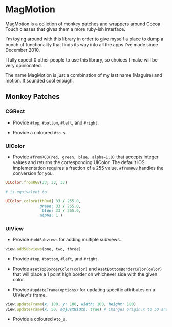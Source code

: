 # MagMotion

MagMotion is a colletion of monkey patches and wrappers around Cocoa Touch classes that gives them a more ruby-ish interface.

I'm toying around with this library in order to give myself a place to dump a bunch of functionality that finds its way into all the apps I've made since December 2010.

I fully expect 0 other people to use this library, so choices I make will be very opinionated.

The name MagMotion is just a combination of my last name (Maguire) and motion. It sounded cool enough.

## Monkey Patches

### CGRect

- Provide `#top`, `#bottom`, `#left`, and `#right`.

- Provide a coloured `#to_s`.

### UIColor

- Provide `#fromRGB(red, green, blue, alpha=1.0)` that accepts integer values and returns the corresponding UIColor. The default iOS implementation requires a fraction of a 255 value. `#fromRGB` handles the conversion for you.

```ruby
UIColor.fromRGB(33, 33, 33)

# is equivalent to

UIColor.colorWithRed( 33 / 255.0,
               green: 33 / 255.0,
                blue: 33 / 255.0,
               alpha: 1 )
```

### UIView

- Provide `#addSubviews` for adding multiple subviews.

```ruby
view.addSubviews(one, two, three)
```

- Provide `#top`, `#bottom`, `#left`, and `#right`.

- Provide `#setTopBorderColor(color)` and `#setBottomBorderColor(color)` that will place a 1 point high border on whichever side with the given color.

- Provide `#updateFrame(options)` for updating specific attributes on a UIView's frame.

```ruby
view.updateFrame(x: 100, y: 100, width: 100, height: 100)
view.updateFrame(x: 50, adjustWidth: true) # Changes origin.x to 50 and size.width to 150
```

- Provide a coloured `#to_s`.